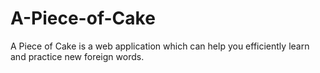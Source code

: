 # A-Piece-of-Cake
A Piece of Cake is a web application which can help you efficiently learn and practice new foreign words.
